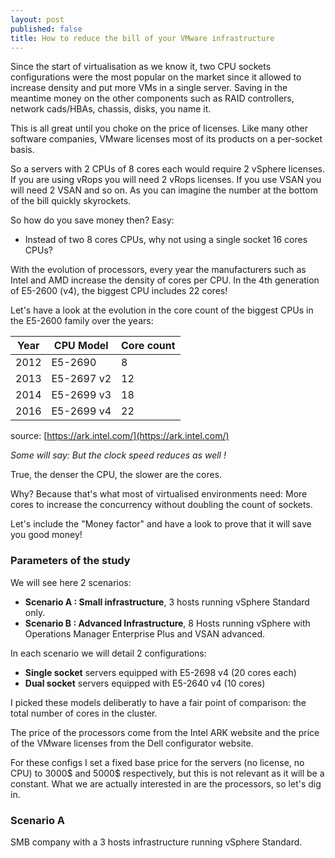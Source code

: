 ```yaml
---
layout: post
published: false
title: How to reduce the bill of your VMware infrastructure
---
```

Since the start of virtualisation as we know it, two CPU sockets configurations were the most popular on the market since it allowed to increase density and put more VMs in a single server. Saving in the meantime money on the other components such as RAID controllers, network cads/HBAs, chassis, disks, you name it.

This is all great until you choke on the price of licenses. Like many other software companies, VMware licenses most of its products on a per-socket basis.

So a servers with 2 CPUs of 8 cores each would require 2 vSphere licenses. If you are using vRops you will need 2 vRops licenses. If you use VSAN you will need 2 VSAN and so on. As you can imagine the number at the bottom of the bill quickly skyrockets.

So how do you save money then? Easy:
- Instead of two 8 cores CPUs, why not using a single socket 16 cores CPUs?

With the evolution of processors, every year the manufacturers such as Intel and AMD increase the density of cores per CPU. In the 4th generation of E5-2600 (v4), the biggest CPU includes 22 cores!

Let's have a look at the evolution in the core count of the biggest CPUs in the E5-2600 family over the years:

| Year | CPU Model | Core count |
|------|-----------|------------|
| 2012 | E5-2690   | 8          |
| 2013 | E5-2697 v2| 12         |
| 2014 | E5-2699 v3| 18         |
| 2016 | E5-2699 v4| 22         |

source: [https://ark.intel.com/](https://ark.intel.com/)

_Some will say: But the clock speed reduces as well !_

True, the denser the CPU, the slower are the cores.

Why? Because that's what most of virtualised environments need: More cores to increase the concurrency without doubling the count of sockets.

Let's include the "Money factor" and have a look to prove that it will save you good money!

### Parameters of the study

We will see here 2 scenarios:
- **Scenario A : Small infrastructure**, 3 hosts running vSphere Standard only.
- **Scenario B : Advanced Infrastructure**, 8 Hosts running vSphere with Operations Manager Enterprise Plus and VSAN advanced.

In each scenario we will detail 2 configurations:
- **Single socket** servers equipped with E5-2698 v4 (20 cores each)
- **Dual socket** servers equipped with E5-2640 v4 (10 cores)

I picked these models deliberatly to have a fair point of comparison: the total number of cores in the cluster.

The price of the processors come from the Intel ARK website and the price of the VMware licenses from the Dell configurator website.

For these configs I set a fixed base price for the servers (no license, no CPU) to 3000$ and 5000$ respectively, but this is not relevant as it will be a constant. What we are actually interested in are the processors, so let's dig in.

### Scenario A

SMB company with a 3 hosts infrastructure running vSphere Standard. 

